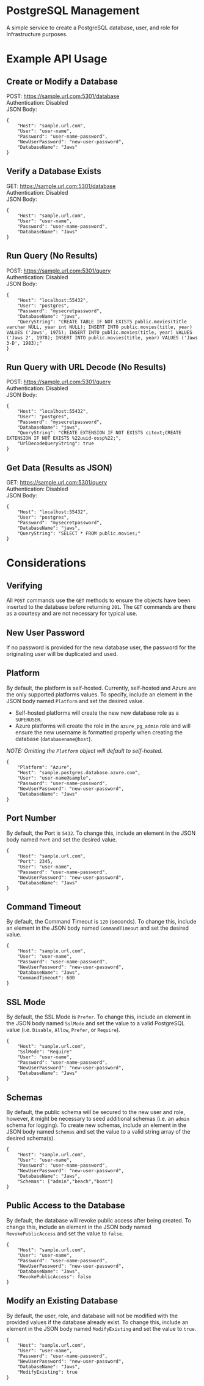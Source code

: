 # PostgreSQL Management 
A simple service to create a PostgreSQL database, user, and role for Infrastructure purposes.

# Example API Usage

## Create or Modify a Database
POST: https://sample.url.com:5301/database  
Authentication: Disabled  
JSON Body:
```
{
    "Host": "sample.url.com",
    "User": "user-name",
    "Password": "user-name-password",
    "NewUserPassword": "new-user-password",
    "DatabaseName": "Jaws"
}
```

## Verify a Database Exists
GET: https://sample.url.com:5301/database  
Authentication: Disabled  
JSON Body:
```
{
    "Host": "sample.url.com",
    "User": "user-name",
    "Password": "user-name-password",
    "DatabaseName": "Jaws"
}
```

## Run Query (No Results) 
POST: https://sample.url.com:5301/query  
Authentication: Disabled  
JSON Body:
```
{
    "Host": "localhost:55432",
    "User": "postgres",
    "Password": "mysecretpassword",
    "DatabaseName": "jaws",
    "QueryString": "CREATE TABLE IF NOT EXISTS public.movies(title varchar NULL, year int NULL); INSERT INTO public.movies(title, year) VALUES ('Jaws', 1975); INSERT INTO public.movies(title, year) VALUES ('Jaws 2', 1978); INSERT INTO public.movies(title, year) VALUES ('Jaws 3-D', 1983);"
}
```

## Run Query with URL Decode (No Results) 
POST: https://sample.url.com:5301/query  
Authentication: Disabled  
JSON Body:
```
{
    "Host": "localhost:55432",
    "User": "postgres",
    "Password": "mysecretpassword",
    "DatabaseName": "jaws",
    "QueryString": "CREATE EXTENSION IF NOT EXISTS citext;CREATE EXTENSION IF NOT EXISTS %22uuid-ossp%22;",
    "UrlDecodeQueryString": true
}
```

## Get Data (Results as JSON)
GET: https://sample.url.com:5301/query  
Authentication: Disabled  
JSON Body:
```
{
    "Host": "localhost:55432",
    "User": "postgres",
    "Password": "mysecretpassword",
    "DatabaseName": "jaws",
    "QueryString": "SELECT * FROM public.movies;"
}
```

# Considerations

## Verifying
All `POST` commands use the `GET` methods to ensure the objects have been inserted to the database before returning `201`.  The `GET` commands are there as a courtesy and are not necessary for typical use.

## New User Password
If no password is provided for the new database user, the password for the originating user will be duplicated and used.  

## Platform
By default, the platform is self-hosted.  Currently, self-hosted and Azure are the only supported platforms values.  To specify, include an element in the JSON body named `Platform` and set the desired value.  
* Self-hosted platforms will create the new new database role as a `SUPERUSER`.  
* Azure platforms will create the role in the `azure_pg_admin` role and will ensure the new username is formatted properly when creating the database (`databasename@host`).  

_NOTE: Omitting the `Platform` object will default to self-hosted._
```
{
    "Platform": "Azure",
    "Host": "sample.postgres.database.azure.com",
    "User": "user-name@sample",
    "Password": "user-name-password",
    "NewUserPassword": "new-user-password",
    "DatabaseName": "Jaws"
}
```

## Port Number
By default, the Port is `5432`.  To change this, include an element in the JSON body named `Port` and set the desired value.  
```
{
    "Host": "sample.url.com",
    "Port": 2345,
    "User": "user-name",
    "Password": "user-name-password",
    "NewUserPassword": "new-user-password",
    "DatabaseName": "Jaws"
}
```

## Command Timeout
By default, the Command Timeout is `120` (seconds).  To change this, include an element in the JSON body named `CommandTimeout` and set the desired value.  
```
{
    "Host": "sample.url.com",
    "User": "user-name",
    "Password": "user-name-password",
    "NewUserPassword": "new-user-password",
    "DatabaseName": "Jaws",
    "CommandTimeout": 600
}
```

## SSL Mode
By default, the SSL Mode is `Prefer`.  To change this, include an element in the JSON body named `SslMode` and set the value to a valid PostgreSQL value (i.e. `Disable`, `Allow`, `Prefer`, or `Require`).  
```
{
    "Host": "sample.url.com",
    "SslMode": "Require"
    "User": "user-name",
    "Password": "user-name-password",
    "NewUserPassword": "new-user-password",
    "DatabaseName": "Jaws"
}
```

## Schemas
By default, the public schema will be secured to the new user and role, however, it might be necessary to seed additional schemas (i.e. an `admin` schema for logging).  To create new schemas, include an element in the JSON body named `Schemas` and set the value to a valid string array of the desired schema(s).  
```
{
    "Host": "sample.url.com",
    "User": "user-name",
    "Password": "user-name-password",
    "NewUserPassword": "new-user-password",
    "DatabaseName": "Jaws",
    "Schemas": ["admin","beach","boat"]
}
```

## Public Access to the Database
By default, the database will revoke public access after being created.  To change this, include an element in the JSON body named `RevokePublicAccess` and set the value to `false`.  
```
{
    "Host": "sample.url.com",
    "User": "user-name",
    "Password": "user-name-password",
    "NewUserPassword": "new-user-password",
    "DatabaseName": "Jaws",
    "RevokePublicAccess": false
}
```

## Modify an Existing Database
By default, the user, role, and database will not be modified with the provided values if the database already exist.  To change this, include an element in the JSON body named `ModifyExisting` and set the value to `true`.  
```
{
    "Host": "sample.url.com",
    "User": "user-name",
    "Password": "user-name-password",
    "NewUserPassword": "new-user-password",
    "DatabaseName": "Jaws",
    "ModifyExisting": true
}
```
